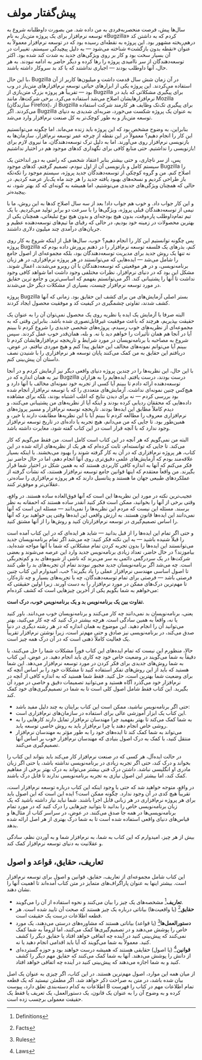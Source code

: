 # پیش‌گفتار مولف

سال‌ها پیش، فرصت منحصربه‌فردی به من داده شد. 
من بصورت داوطلبانه شروع به توسعه نرم‌افزار برای یک پروژه متن‌باز به نام «Bugzilla» کردم که به داشتن کد درهم‌ریخته‌ مشهور بود. 
این پروژه به نقطه‌ای رسیده بود که در توسعه نرم‌افزار معمولاً به عنوان «نقطه بدون بازگشت» شناخته می‌شود — به دلیل پیچیدگی سیستم، تغییرات در آن بسیار سخت بود و کار بر روی ویژگی‌های جدید به شدت کند شده بود. 
اکثر توسعه‌دهندگان از سر ناامیدی پروژه را رها کرده و دیگر حاضر به ادامه نبودند. 
به هر حال، آنها داوطلب بودند — اجباری نداشتند که با کد بد سروکار داشته باشند.

با این حال، Bugzilla در آن زمان شش سال قدمت داشت و میلیون‌ها کاربر از آن استفاده می‌کردند. 
این پروژه یکی از ابزارهای حیاتی توسعه نرم‌افزارهای متن‌باز در وب بود — تقریباً هر پروژه بزرگ متن‌بازی از Bugzilla برای پیگیری مشکلاتی که باید در نرم‌افزارهایشان اصلاح می‌شد استفاده می‌کرد. 
برخی شرکت‌ها، مانند Mozilla (سازندگان Firefox)، از Bugzilla برای پیگیری تک‌تک وظایف هر کارمند شرکت استفاده می‌کردند. 
اگر Bugzilla به عنوان یک پروژه شکست می‌خورد، ضربه‌ای شدیدی به دنیای توسعه متن‌باز و به طور کوچک‌تر به کل صنعت نرم‌افزار وارد می‌شد.

بنابراین، به وضوح مشخص بود که این پروژه باید زنده می‌ماند. 
اما چگونه می‌توانستیم این کار را انجام دهیم؟ 
معمولاً در این نقطه از چرخه عمر توسعه نرم‌افزار، سازمان‌ها به بازنویسی نرم‌افزار روی می‌آورند. 
اما به دلیل ترک توسعه‌دهندگان، ما نیروی لازم برای بازنویسی را نداشتیم. 
حتی منابع کافی برای نگهداری کدهای موجود هم در اختیار نداشتیم!

پس، از سر ناچاری، و حتی بیشتر بنابر اعتقاد شخصی که راضی به دور انداختن یک سیستم کامل و بازنویسی آن از اول نبودم، تصمیم گرفتم، کدهای موجود Bugzilla را اصلاح کنم. 
من و گروه کوچکی از توسعه‌دهندگان جدید پروژه، سیستم موجود را تکه‌تکه باز طراحی کردیم و نسخه‌های بهبود یافته جدید را هر چند ماه یک‌بار عرضه کردیم. 
در حالی که همچنان ویژگی‌های جدیدی می‌نوشتیم، اما همیشه به گونه‌ای که کد بهتر شود، نه پیچیده‌تر.

و این کار جواب داد. و خوب هم جواب داد! 
بعد از سه سال اصلاح کدها به این روش، ما با نیمی از توسعه‌دهندگان قبلی پروژه، ویژگی‌ها را با سرعت دو برابر تولید می‌کردیم. 
با یک تیم تمام‌داوطلب پاره‌وقت، بدون هیچ بودجه‌ای و بدون هیچ نوع تبلیغاتی، همچنان یکی از بهترین محصولات در زمینه خود بودیم، در حالی که رقبای ما تیم‌های توسعه‌دهنده عظیم و جریان‌های درآمدی چند میلیون دلاری داشتند.

پس چگونه توانستیم این کار را انجام دهیم؟ 
خوب، سال‌ها قبل از اینکه شروع به کار روی پروژه Bugzilla کنم، بذرهای یک فلسفه توسعه نرم‌افزار را در ذهنم پرورش داده بودم که نه تنها یک روش جدید برای مدیریت توسعه‌دهندگان بود، بلکه مجموعه‌ای از اصول جامع را شامل می‌شد — ایده‌هایی که می‌توانستند در هر پروژه نرم‌افزاری، در هر زبان برنامه‌نویسی، و در هر موقعیتی که توسعه‌دهندگان با آن روبرو می‌شدند، اعمال شوند. 
مشکل این بود که در دنیای نرم‌افزار، نظرات مختلفی وجود داشت اما شواهد کافی وجود نداشت تا آنها را پشتیبانی کند. 
اگر می‌توانستم بفهمم که اساسی‌ترین و جامع ترین حقایق در مورد توسعه نرم‌افزار چیست، بسیاری از مشکلات دیگر حل می‌شدند.

پروژه Bugzilla بستر اصلی آزمایش‌های من برای کشف این حقایق بود. 
زمانی که آنها کشف شدند، تفاوتی چشمگیری در کیفیت کد و موفقیت محصول ایجاد کردند.

البته صرفا با آزمایش یک ایده یا نظریه روی یک محصول نمی‌توان آن را به عنوان یک حقیقت بپذیریم، هرچند که باعث موفقیت غیرقابل‌تصوری شده باشد. 
بنابراین وقتی که به مجموعه‌ای از نظریه‌های خوب رسیدم، پروژه‌های شخصی جدیدی را شروع کردم تا ببینم آیا در آنجا هم همان تأثیرات را خواهم دید یا نه. 
و بله، همان‌قدر خوب عمل کردند. 
سپس شروع به مصاحبه با برنامه‌نویسان در مورد شرایط و تاریخچه نرم‌افزارهایشان کردم تا ببینم آیا می‌توانم نمونه‌های مخالف این حقایق پیدا کنم و هیچ موردی نیافتم. 
در عوض، دریافتم این حقایق  به من کمک می‌کنند پایان توسعه هر نرم‌افزاری را با شنیدن نصف داستان آن پیش‌بینی کنم.

با این حال، این نظریه‌ها را در چندین پروژه دنیای واقعی دیگر نیز آزمایش کردم و در آنجا نیز به همان اندازه که در Bugzilla درست بودند، درست یافتم. 
ایده‌هایم را به هزاران توسعه‌دهنده ارائه دادم تا ببینم آیا کسی از تجربه خود نمونه‌ای مخالف با آنها دارد و هیچ‌کس چنین نمونه‌ای نداشت. 
آزمایش‌های متعددی را که با توسعه نرم‌افزار انجام شده بود بررسی کردم — نه برای دیدن نتایج که اغلب اشتباه بودند، بلکه برای مشاهده داده‌هایی که محققان ردیابی کرده بودند و اینکه آیا از نظریه‌های من پشتیبانی می‌کنند، و دیدم کاملاً مطابق این ایده‌ها بودند. 
تاریخچه توسعه نرم‌افزار و مسیر پروژه‌های نرم‌افزاری معروف را مطالعه کردم تا ببینم آیا با این نظریه‌ها مطابقت دارند یا خیر، و همین‌طور بود. 
تا جایی که من می‌دانم، هیچ تجربه یا داده‌ای در تاریخ توسعه نرم‌افزار وجود ندارد که با آنچه قرار است در این کتاب گفته شود، مغایرت داشته باشد.

البته من نمی‌گویم که هر آنچه در این کتاب است کامل است. 
من فقط می‌گویم که کار می‌کند. 
تا جایی که توانسته‌ام، ثابت کرده‌ام که هر یک از نظریه‌های ارائه شده در این کتاب، هر پروژه نرم‌افزاری که در آن به کار گرفته شوند را بهبود می‌بخشند. 
با اینکه بسیار علاقه‌مند بودم که آزمایش‌های علمی دقیق‌تری روی آنها انجام دهم، اما در حال حاضر نیز فکر می‌کنم که آنها به اندازه کافی کاربردی هستند که به همین شکل در اختیار شما قرار بگیرند. 
من واقعاً معتقدم که اینها قوانین جامع توسعه نرم‌افزار هستند، که نشأت گرفته از عملکردهای طبیعی جهان ما هستند و پتانسیل دارند که هر پروژه نرم‌افزاری را ساده‌تر، عقلانی‌تر و موفق‌تر کنند.

عجیب‌ترین نکته در مورد این نظریه‌ها این است که آنها فوق‌العاده ساده هستند. 
در واقع، وقتی برخی از آنها را بخوانید، ممکن است فکر کنید آنقدر ساده هستند که احمقانه به نظر برسند. 
مسئله این نیست که مردم این نظریه‌ها را نمی‌دانند — مسئله این است که آنها نمی‌دانند این ایده‌ها قانون هستند. 
به ارزش واقعی این ایده‌ها وقتی پی خواهید برد که آنها را اساس تصمیم‌گیری در توسعه نرم‌افزارتان کنید و روش‌ها را از آنها مشتق کنید.

و حتی اگر تمام این ایده‌ها را از قبل بدانید — شاید هر ایده‌ای که در این کتاب آمده است را قبلاً شنیده باشید — به این نکته فکر کنید: 
چه می‌شد اگر تمام برنامه‌نویسان جدید می‌توانستند این ایده‌ها را بدون تجربه کردن تمام مشکلاتی که شما با آنها مواجه شده‌اید، بیاموزند؟ 
در حال حاضر، تعداد زیادی برنامه‌نویس جدید وارد این عرصه می‌شوند و بعضی شرکت‌ها در یک سردرگمی دائمی به سر می‌برند که ناشی از شیوه‌های بد و کم‌تجربگی است. 
چه می‌شد اگر برنامه‌نویسان جدید مجبور نبودند تمام آن تجربه‌های بد را طی کنند تا اصول اساسی مهندسی نرم‌افزار عملی را یاد بگیرند؟ 
خب، امیدوارم این کتاب چنین فرصتی باشد — فرصتی برای تمام توسعه‌دهندگان، چه با تجربه‌های بسیار و چه تازه‌کار، تا مهم‌ترین درک‌های ممکن در مورد نرم‌افزار را به دست آورند. 
زیرا اولین حقیقتی که می‌خواهم به شما بگویم یکی از آخرین چیزهایی است که کشف کرده‌ام:

**تفاوت بین یک برنامه‌نویس بد و یک برنامه‌نویس خوب، درک است.**

یعنی، برنامه‌نویسان بد نمی‌دانند چه کار می‌کنند و برنامه‌نویسان خوب می‌دانند. 
باور کنید یا نه، واقعاً به همین سادگی است. 
هرچه بیشتر درک کنید که چه کار می‌کنید، بهتر می‌توانید آن را انجام دهید. 
این موضوع به همان اندازه که در هر رشته دیگری در دنیا صدق می‌کند، در برنامه‌نویسی نیز صادق و حتی مهم‌تر است، زیرا نوشتن نرم‌افزار تقریباً یک فعالیت کاملاً ذهنی است که در آن درک همه چیز است.

حالا، منظورم این نیست که تمام ایده‌های این کتاب فوراً مشکلات شما را حل می‌کنند، یا دقیقاً به شما می‌گویند در وضعیت خاص خود چه کاری باید انجام دهید. 
در عوض، این کتاب به شما روش‌های جدیدی برای فکر کردن در مورد توسعه نرم‌افزار می‌دهد. 
این شما هستید که باید از این روش‌های تفکر استفاده کنید تا مشکلات خود را بر اساس آنچه که برای وضعیت شما بهترین است، حل کنید. 
فقط شما هستید که به اندازه کافی از آنچه در نرم‌افزار خود می‌گذرد آگاه هستید و می‌توانید تصمیمات دقیق و خاصی در مورد آن بگیرید. 
این کتاب فقط شامل اصول کلی است تا به شما در تصمیم‌گیری‌های خود کمک کند.

- حتی اگر برنامه‌نویس نباشید، ممکن است این کتاب برایتان به چند دلیل مفید باشد:
- این کتاب یک ابزار آموزشی عالی برای استفاده در سازمان‌های نرم‌افزاری است.
- به شما کمک می‌کند تا بهتر بفهمید چرا مهندسان نرم‌افزار تمایل دارند کارهایی را به روشی خاص انجام دهند یا چرا نرم‌افزار باید به روش خاصی توسعه یابد.
- می‌تواند به شما کمک کند تا ایده‌های خود را به طور مؤثر به مهندسان نرم‌افزار منتقل کنید، با کمک به درک اصول بنیادی که مهندسان نرم‌افزار خوب بر اساس آنها تصمیم‌گیری می‌کنند.

در حالت ایده‌آل، هر کسی که در صنعت نرم‌افزار کار می‌کند باید بتواند این کتاب را بخواند و درک کند، حتی اگر تجربه زیادی در برنامه‌نویسی نداشته باشد، یا حتی اگر زبان مادری او انگلیسی نباشد. 
داشتن درک فنی بیشتر می‌تواند به درک بهتر برخی از مفاهیم کمک کند، اما بیشتر این اصول نیازی به تجربه برنامه‌نویسی ندارند تا قابل درک باشند.

در واقع، متوجه خواهید شد که حتی با وجود اینکه این کتاب درباره توسعه نرم‌افزار است، تقریباً هیچ کدی در آن وجود ندارد. 
چگونه ممکن است؟ 
ایده این است که این اصول باید برای هر پروژه نرم‌افزاری در هر زبانی قابل اجرا باشند. 
شما نباید نیاز داشته باشید که یک زبان برنامه‌نویسی خاص را بدانید تا بتوانید چیزهایی را درک کنید که در مورد تمام برنامه‌نویسی‌ها در همه جا صدق می‌کنند. 
در عوض، در سراسر کتاب از مثال‌ها و قیاس‌های دنیای واقعی استفاده شده است تا به شما درک بهتری از هر اصل ارائه شده بدهد.

بیش از هر چیز، امیدوارم که این کتاب به شما، به نرم‌افزار شما و به آوردن نظم، سادگی و عقلانیت به دنیای توسعه نرم‌افزار کمک کند.

## تعاریف، حقایق، قواعد و اصول

این کتاب شامل مجموعه‌ای از تعاریف، حقایق، قوانین و اصول برای توسعه نرم‌افزار است. 
بیشتر اینها به عنوان پاراگراف‌های متمایز در متن کتاب آمده‌اند تا اهمیت آنها را نشان دهند.

- **تعاریف**[^1] مشخصه‌های یک چیز را بیان می‌کنند و نحوه استفاده از آن را می‌گویند.
- **حقایق**[^2] (یا واقعیت‌ها) بیاناتی درباره یک چیز هستند که صحت آن تایید شده است. 
هر قطعه اطلاعات درست یک حقیقت است.
- **دستورالعمل‌ها**[^3] (یا قواعد) بیاناتی هستند که مشاوره‌های درستی می‌دهند، یک مورد خاص را پوشش می‌دهند و در تصمیم‌گیری‌ها کمک می‌کنند، اما لزوماً به شما کمک نمی‌کنند که پیش‌بینی کنید در آینده چه اتفاقی خواهد افتاد یا حقایق دیگر را کشف کنید. 
معمولاً به شما می‌گویند که آیا باید اقدامی انجام دهید یا نه.
- **قوانین**[^4] (یا اصول) حقایقی هستند که همیشه درست خواهند بود و حوزه گسترده‌ای از دانش را پوشش می‌دهند. 
آنها به شما کمک می‌کنند که حقایق مهم دیگر را کشف کنید و به شما اجازه می‌دهند که پیش‌بینی کنید در آینده چه اتفاقی خواهد افتاد.

از میان همه این موارد، اصول مهم‌ترین هستند. 
در این کتاب، اگر چیزی به عنوان یک اصل بیان شده باشد، در متن به صراحت ذکر خواهد شد. 
اگر مطمئن نیستید که یک قطعه اطلاعات به کدام دسته‌بندی تعلق دارد، پیوست B تمام اطلاعات مهم در کتاب را فهرست کرده و به وضوح آن را به عنوان یک قانون، یک دستورالعمل، یک تعریف یا فقط یک حقیقت معمولی برچسب زده است.

[^1]: Definitions
[^2]: Facts
[^3]: Rules
[^4]: Laws
